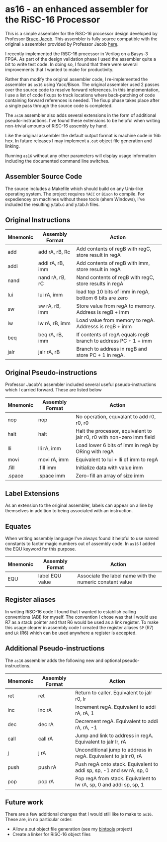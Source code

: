 # as16 - an enhanced assembler for the RiSC-16 Processor

This is a simple assembler for the RiSC-16 processor design developed by
Professor [Bruce Jacob](https://user.eng.umd.edu/~blj/RiSC/). This assembler is
fully source compatible with the original `a` assembler provided 
by Professor Jacob [here](https://user.eng.umd.edu/~blj/RiSC/a.c).

I recently implemented the RiSC-16 processor in Verilog on a Basys-3 FPGA. 
As part of the design validation phase I used the assembler quite a bit to 
write test code. In doing so, I found that there were several improvements 
that I wanted to make for productivity.

Rather than modify the original assembler code, I re-implemented the assembler 
as `as16` using Yacc/Bison. The original assembler used 2 passes over the 
source code to resolve forward references. In this implementation, I use a list 
of code fixups to track locations where back-patching of code containing 
forward references is needed. The fixup phase takes place after a single pass 
through the source code is completed.

The `as16` assembler also adds several extensions in the form of 
additional pseudo-instructions. I've found these extensions to be helpful when
writing non-trivial amounts of RiSC-16 assembly by hand.

Like the original assembler the default output format is machine code in 16b hex.
In future releases I may implement `a.out` object file generation and linking.

Running `as16` without any other parameters will display usage information 
including the documented command line switches.

## Assembler Source Code

The source includes a Makefile which should build on any Unix-like operating 
system. The project requires `YACC` or `Bison` to compile. For expediencey on 
machines without these tools (ahem Windows), I've included the resulting 
y.tab.c and y.tab.h files.

## Original Instructions

Mnemonic | Assembly Format | Action
---------|-----------------|-------
add | add rA, rB, Rc | Add contents of regB with regC, store result in regA
addi | addi rA, rB, imm | Add contents of regB with imm, store result in regA
nand | nand rA, rB, rC | Nand contents of regB with regC, store results in regA
lui | lui rA, imm | load top 10 bits of imm in regA, bottom 6 bits are zero
sw | sw rA, rB, imm | Store value from regA to memory. Address is regB + imm
lw | lw rA, rB, imm | Load value from memory to regA. Addresss is regB + imm
beq | beq rA, rB, imm | If contents of regA equals regB branch to address PC + 1 + imm
jalr | jalr rA, rB | Branch to address in regB and store PC + 1 in regA.

## Original Pseudo-instructions

Professor Jacob's assembler included several useful pseudo-instructions which I carried
forward. These are listed below

Mnemonic | Assembly Format | Action
---------|-----------------|-------
nop | nop | No operation, equvalant to add r0, r0, r0
halt | halt | Halt the processor, equivalent to jalr r0, r0 with non-zero imm field
lli | lli rA, imm | Load lower 6 bits of imm in regA by ORing with regA
movi | movi rA, imm | Equivalent to lui + lli of imm to regA
.fill | .fill imm | Initialize data with value imm
.space | .space imm | Zero-fill an array of size imm

## Label Extensions

As an extension to the original assembler, labels can appear on a line by themselves 
in addition to being associated with an instruction.

## Equates

When writing assembly language I've always found it helpful to use named 
constants to factor magic numbers out of assembly code. In `as16` I added the EQU
keyword for this purpose.

Mnemonic | Assembly Format | Action
---------|-----------------|-------
EQU | label EQU value | Associate the label name with the numeric constant value

## Register aliases

In writing RiSC-16 code I found that I wanted to establish calling conventions 
(ABI) for myself. The convention I chose was that I would use R7 as a stack 
pointer and that R6 would be used as a link register. To make this usage 
clearer in assembly code I created the register aliases `SP` (R7) and `LR` (R6)
which can be used anywhere a register is accepted.

## Additional Pseudo-instructions

The `as16` assembler adds the following new and optional pseudo-instructions.

Mnemonic | Assembly Format | Action
---------|-----------------|-------
ret | ret | Return to caller. Equivalent to jalr r0, lr
inc | inc rA | Increment regA. Equivalent to addi rA, rA, 1
dec | dec rA | Decrement regA. Equivalent to addi rA, rA, -1
call | call rA | Jump and link to address in regA. Equivalent to jalr lr, rA
j | j rA | Unconditional jump to address in regA. Equivalent to jalr r0, rA
push | push rA | Push regA onto stack. Equivalent to addi sp, sp, -1 and sw rA, sp, 0
pop | pop rA | Pop regA from stack. Equivalent to lw rA, sp, 0 and addi sp, sp, 1

## Future work

There are a few additional changes that I would still like to make to `as16`. These are,
in no particular order:

* Allow a.out object file generation (see my [bintools](https://github.com/mseminatore/bintools) project)
* Create a linker for RiSC-16 object files

